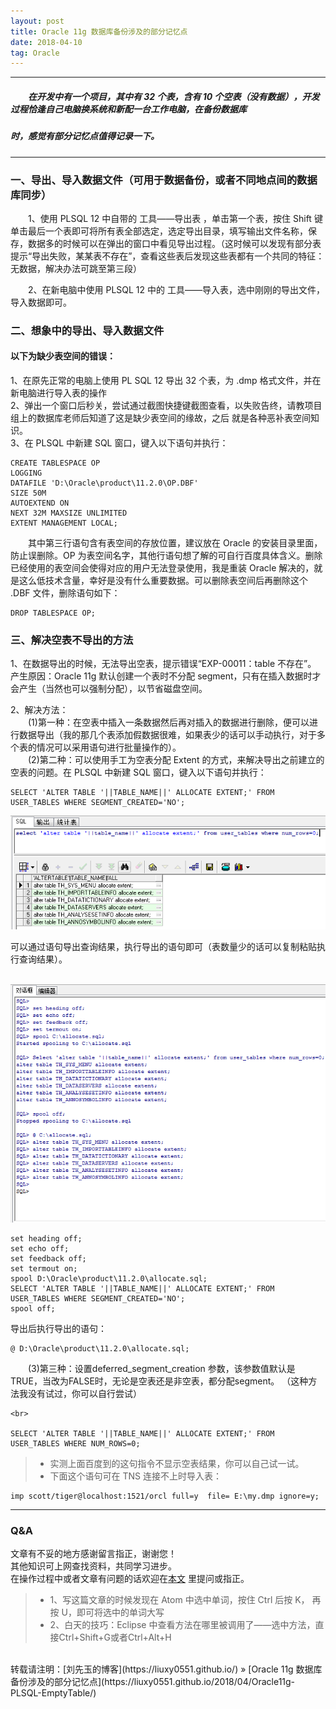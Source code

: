```yaml
---
layout: post
title: Oracle 11g 数据库备份涉及的部分记忆点
date: 2018-04-10
tag: Oracle
---
```


___
##### 　　在开发中有一个项目，其中有 32 个表，含有 10 个空表（没有数据），开发过程恰逢自己电脑换系统和新配一台工作电脑，在备份数据库
##### 时，感觉有部分记忆点值得记录一下。

___
### 一、导出、导入数据文件（可用于数据备份，或者不同地点间的数据库同步）

　　1、使用 PLSQL 12 中自带的 工具——导出表 ，单击第一个表，按住 Shift 键单击最后一个表即可将所有表全部选定，选定导出目录，填写输出文件名称，保存，数据多的时候可以在弹出的窗口中看见导出过程。（这时候可以发现有部分表提示“导出失败，某某表不存在”，查看这些表后发现这些表都有一个共同的特征：无数据，解决办法可跳至第三段）

　　2、在新电脑中使用 PLSQL 12 中的 工具——导入表，选中刚刚的导出文件，导入数据即可。

### 二、想象中的导出、导入数据文件

#### 以下为缺少表空间的错误：

1、在原先正常的电脑上使用 PL SQL 12 导出 32 个表，为 .dmp 格式文件，并在新电脑进行导入表的操作  
2、弹出一个窗口后秒关，尝试通过截图快捷键截图查看，以失败告终，请教项目组上的数据库老师后知道了这是缺少表空间的缘故，之后   就是各种恶补表空间知识。  
3、在 PLSQL 中新建 SQL 窗口，键入以下语句并执行：

    CREATE TABLESPACE OP
    LOGGING
    DATAFILE 'D:\Oracle\product\11.2.0\OP.DBF'
    SIZE 50M
    AUTOEXTEND ON
    NEXT 32M MAXSIZE UNLIMITED
    EXTENT MANAGEMENT LOCAL;

　　其中第三行语句含有表空间的存放位置，建议放在 Oracle 的安装目录里面，防止误删除。OP 为表空间名字，其他行语句想了解的可自行百度具体含义。删除已经使用的表空间会使得对应的用户无法登录使用，我是重装 Oracle 解决的，就是这么低技术含量，幸好是没有什么重要数据。可以删除表空间后再删除这个 .DBF 文件，删除语句如下：

    DROP TABLESPACE OP;

### 三、解决空表不导出的方法

1、在数据导出的时候，无法导出空表，提示错误“EXP-00011：table 不存在”。
产生原因：Oracle 11g 默认创建一个表时不分配 segment，只有在插入数据时才会产生（当然也可以强制分配），以节省磁盘空间。

2、解决方法：  
　　(1)第一种：在空表中插入一条数据然后再对插入的数据进行删除，便可以进行数据导出（我的那几个表添加假数据很难，如果表少的话可以手动执行，对于多个表的情况可以采用语句进行批量操作的）。  
　　(2)第二种：可以使用手工为空表分配 Extent 的方式，来解决导出之前建立的空表的问题。在 PLSQL 中新建 SQL 窗口，键入以下语句并执行：

    SELECT 'ALTER TABLE '||TABLE_NAME||' ALLOCATE EXTENT;' FROM USER_TABLES WHERE SEGMENT_CREATED='NO';

![](/images/posts/Oracle-PLSQL/result.png)<br>

可以通过语句导出查询结果，执行导出的语句即可（表数量少的话可以复制粘贴执行查询结果）。

<br>![](/images/posts/Oracle-PLSQL/yuju.png)

    set heading off;
    set echo off;
    set feedback off;
    set termout on;
    spool D:\Oracle\product\11.2.0\allocate.sql;
    SELECT 'ALTER TABLE '||TABLE_NAME||' ALLOCATE EXTENT;' FROM USER_TABLES WHERE SEGMENT_CREATED='NO';
    spool off;


导出后执行导出的语句：

    @ D:\Oracle\product\11.2.0\allocate.sql;

　　(3)第三种：设置deferred_segment_creation 参数，该参数值默认是TRUE，当改为FALSE时，无论是空表还是非空表，都分配segment。
    （这种方法我没有试过，你可以自行尝试）

    <br>

    SELECT 'ALTER TABLE '||TABLE_NAME||' ALLOCATE EXTENT;' FROM USER_TABLES WHERE NUM_ROWS=0;

>* 实测上面百度到的这句指令不显示空表结果，你可以自己试一试。
>* 下面这个语句可在 TNS 连接不上时导入表：

    imp scott/tiger@localhost:1521/orcl full=y  file= E:\my.dmp ignore=y;

___
### Q&A

文章有不妥的地方感谢留言指正，谢谢您！  
其他知识可上网查找资料，共同学习进步。  
在操作过程中或者文章有问题的话欢迎在[本文](https://liuxy0551.github.io/2018/04/Oracle11g-PLSQL-EmptyTable/) 里提问或指正。

>* 1、写这篇文章的时候发现在 Atom 中选中单词，按住 Ctrl 后按 K， 再按 U，即可将选中的单词大写
>* 2、白天的技巧：Eclipse 中查看方法在哪里被调用了——选中方法，直接Ctrl+Shift+G或者Ctrl+Alt+H

<br>
转载请注明：[刘先玉的博客](https://liuxy0551.github.io/) » [Oracle 11g 数据库备份涉及的部分记忆点](https://liuxy0551.github.io/2018/04/Oracle11g-PLSQL-EmptyTable/)
